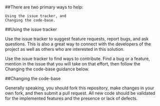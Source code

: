 ##There are two primary ways to help:

    Using the issue tracker, and
    Changing the code-base.

##Using the issue tracker

Use the issue tracker to suggest feature requests, report bugs, and ask questions. This is also a great way to connect with the developers of the project as well as others who are interested in this solution.

Use the issue tracker to find ways to contribute. Find a bug or a feature, mention in the issue that you will take on that effort, then follow the Changing the code-base guidance below.

##Changing the code-base

Generally speaking, you should fork this repository, make changes in your own fork, and then submit a pull request. All new code should be validated for the implemented features and the presence or lack of defects.